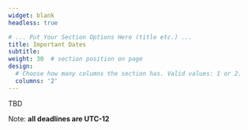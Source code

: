 ```yaml
---
widget: blank
headless: true

# ... Put Your Section Options Here (title etc.) ...
title: Important Dates
subtitle:
weight: 30  # section position on page
design:
  # Choose how many columns the section has. Valid values: 1 or 2.
  columns: '2'
---
```


TBD

Note: **all deadlines are UTC-12**

